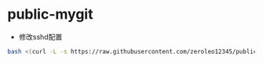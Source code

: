 # public-mygit

- 修改sshd配置
``` bash
bash <(curl -L -s https://raw.githubusercontent.com/zeroleo12345/public-mygit/master/sshd/replace_sshd_config.sh) | tee sshd_config.diff.log
```
